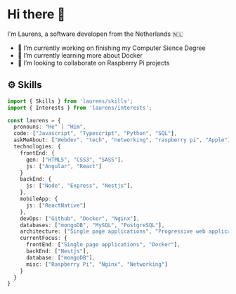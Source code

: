 # Hi there 👋

I'm Laurens, a software developen from the Netherlands 🇳🇱

- 🔭 I’m currently working on finishing my Computer Sience Degree
- 🌱 I’m currently learning more about Docker
- 👯 I’m looking to collaborate on Raspberry Pi projects
<!--
**LauRuns/lauruns** is a ✨ _special_ ✨ repository because its `README.md` (this file) appears on your GitHub profile.

Here are some ideas to get you started:

- 🤔 I’m looking for help with ...
- 💬 Ask me about ...
- 📫 How to reach me: ...
- 😄 Pronouns: ...
- ⚡ Fun fact: ...
  -->

## ⚙️ Skills

```typescript
import { Skills } from 'laurens/skills';
import { Interests } from 'laurens/interests';

const laurens = {
  pronouns: "He" | "Him",
  code: ["Javascript", "Typescript", "Python", "SQL"],
  askMeAbout: ["Webdev", "tech", "networking", "raspberry pi", "Apple"],
  technologies: {
    frontEnd: {
      gen: ["HTML5", "CSS3", "SASS"],
      js: ["Angular", "React"]
    }
    backEnd: {
      js: ["Node", "Express", "Nestjs"],
    },
    mobileApp: {
      js: ["ReactNative"]
    },
    devOps: ["Github", "Docker", "Nginx"],
    databases: ["mongoDB", "MySQL", "PostgreSQL"],
    architecture: ["Single page applications", "Progressive web applications"],
    currentFocus: {
      frontEnd: ["Single page applications", "Docker"],
      backEnd: ["Nestjs"],
      database: ["mongoDB"],
      misc: ["Raspberry Pi", "Nginx", "Networking"]
    }
  }
}

```
